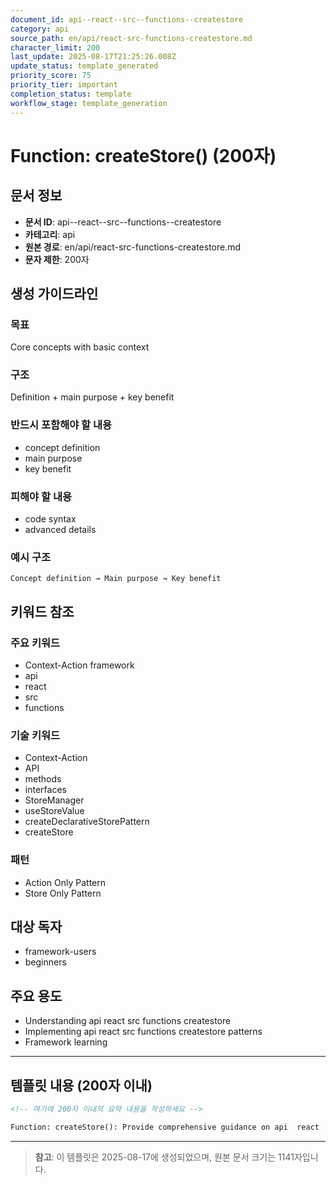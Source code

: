 ```yaml
---
document_id: api--react--src--functions--createstore
category: api
source_path: en/api/react-src-functions-createstore.md
character_limit: 200
last_update: 2025-08-17T21:25:26.008Z
update_status: template_generated
priority_score: 75
priority_tier: important
completion_status: template
workflow_stage: template_generation
---
```


# Function: createStore() (200자)

## 문서 정보
- **문서 ID**: api--react--src--functions--createstore
- **카테고리**: api
- **원본 경로**: en/api/react-src-functions-createstore.md
- **문자 제한**: 200자

## 생성 가이드라인

### 목표
Core concepts with basic context

### 구조
Definition + main purpose + key benefit

### 반드시 포함해야 할 내용
- concept definition
- main purpose
- key benefit

### 피해야 할 내용  
- code syntax
- advanced details

### 예시 구조
```
Concept definition → Main purpose → Key benefit
```

## 키워드 참조

### 주요 키워드
- Context-Action framework
- api
- react
- src
- functions

### 기술 키워드
- Context-Action
- API
- methods
- interfaces
- StoreManager
- useStoreValue
- createDeclarativeStorePattern
- createStore

### 패턴
- Action Only Pattern
- Store Only Pattern

## 대상 독자
- framework-users
- beginners

## 주요 용도
- Understanding api  react  src  functions  createstore
- Implementing api  react  src  functions  createstore patterns
- Framework learning

---

## 템플릿 내용 (200자 이내)

```markdown
<!-- 여기에 200자 이내의 요약 내용을 작성하세요 -->

Function: createStore(): Provide comprehensive guidance on api  react  src  functions  createstore의 핵심 개념과 Context-Action 프레임워크에서의 역할을 간단히 설명.
```

---

> **참고**: 이 템플릿은 2025-08-17에 생성되었으며, 
> 원본 문서 크기는 1141자입니다.
